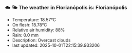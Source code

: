 ### ☁️ 🌤️  The weather in Florianópolis is: Florianópolis

- Temperature: 18.57°C
- On flesh: 18.78°C
- Relative air humidity: 88%
- Rain: 0.0 mm
- Description: Overcast clouds
- last updated: 2025-10-01T22:15:39.933206
